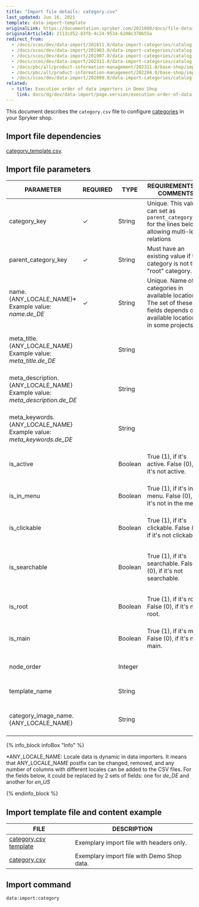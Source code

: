 ```yaml
---
title: "Import file details: category.csv"
last_updated: Jun 16, 2021
template: data-import-template
originalLink: https://documentation.spryker.com/2021080/docs/file-details-categorycsv
originalArticleId: 2113cd52-83fb-4c24-9534-6208c370b55a
redirect_from:
  - /docs/scos/dev/data-import/201811.0/data-import-categories/catalog-setup/categories/file-details-category.csv.html
  - /docs/scos/dev/data-import/201903.0/data-import-categories/catalog-setup/categories/file-details-category.csv.html
  - /docs/scos/dev/data-import/201907.0/data-import-categories/catalog-setup/categories/file-details-category.csv.html
  - /docs/scos/dev/data-import/202311.0/data-import-categories/catalog-setup/categories/file-details-category.csv.html
  - /docs/pbc/all/product-information-management/202311.0/base-shop/import-and-export-data/categories-data-import/file-details-category.csv.html
  - /docs/pbc/all/product-information-management/202204.0/base-shop/import-and-export-data/categories-data-import/import-file-details-category.csv.html
  - /docs/scos/dev/data-import/202009.0/data-import-categories/catalog-setup/categories/file-details-category.csv.html
related:
  - title: Execution order of data importers in Demo Shop
    link: docs/dg/dev/data-import/page.version/execution-order-of-data-importers.html
---
```


This document describes the `category.csv` file to configure [categories](/docs/pbc/all/product-information-management/{{page.version}}/base-shop/feature-overviews/category-management-feature-overview.html) in your Spryker shop.

## Import file dependencies

[category_template.csv](/docs/pbc/all/product-information-management/{{page.version}}/base-shop/import-and-export-data/categories-data-import/import-file-details-category-template.csv.html).

## Import file parameters

| PARAMETER                                                                     | REQUIRED | TYPE    | REQUIREMENTS OR COMMENTS                                                                                                    | DESCRIPTION                                                   |
| ----------------------------------------------------------------------------- | -------- | ------- | --------------------------------------------------------------------------------------------------------------------------- | ------------------------------------------------------------- |
| category_key                                                                  | &check;  | String  | Unique. This value can set as `parent_category_key` for the lines below, allowing multi-level relations                     | Category key identifier.                                      |
| parent_category_key                                                           | &check;  | String  | Must have an existing value if the category is not the "root" category.                                                     | Parent category key identifier.                               |
| name.{ANY_LOCALE_NAME}*<br>Example value: *name.de_DE*                        | &check;  | String  | Unique. Name of categories in available locations. The set of these fields depends on available locations in some projects. | Category name in the specified location (DE for our example). |
| meta_title.{ANY_LOCALE_NAME}<br>Example value: *meta_title.de_DE*             |          | String  |                                                                                                                             | Title in the specified location (DE for our example).         |
| meta_description.{ANY_LOCALE_NAME}<br>Example value: *meta_description.de_DE* |          | String  |                                                                                                                             | Description in the specified location (DE for our example).   |
| meta_keywords.{ANY_LOCALE_NAME}<br>Example value: *meta_keywords.de_DE*       |          | String  |                                                                                                                             | Keywords in the specified location (DE for our example).      |
| is_active                                                                     |          | Boolean | True (1), if it's active. False (0), if it's not active.                                                                  | Indicates if the category is active or not.                   |
| is_in_menu                                                                    |          | Boolean | True (1), if it's in the menu. False (0), if it's not in the menu.                                                        | Indicates if the category is in the menu or not.              |
| is_clickable                                                                  |          | Boolean | True (1), if it's clickable. False (0), if it's not clickable.                                                            | Indicates if the category is clickable or not.                |
| is_searchable                                                                 |          | Boolean | True (1), if it's searchable. False (0), if it's not searchable.                                                          | Indicates if it's a searchable category in the menu or not.  |
| is_root                                                                       |          | Boolean | True (1), if it's root. False (0), if it's not root.                                                                      | Indicates if it's a root category or not.                    |
| is_main                                                                       |          | Boolean | True (1), if it's main. False (0), if it's not main.                                                                      | Indicates if it's a main category or not.                    |
| node_order                                                                    |          | Integer |                                                                                                                             | Order of the category node.                                   |
| template_name                                                                 |          | String  |                                                                                                                             | Template name of the category.                                |
| category_image_name.{ANY_LOCALE_NAME}                                         |          | String  |                                                                                                                             | Name of the image for the category in the locale.             |

{% info_block infoBox "Info" %}

*ANY_LOCALE_NAME: Locale data is dynamic in data importers. It means that ANY_LOCALE_NAME postfix can be changed, removed, and any number of columns with different locales can be added to the CSV files. For the fields below, it could be replaced by 2 sets of fields: one for *de_DE* and another for *en_US*

{% endinfo_block %}



## Import template file and content example

| FILE                                                                                                                                                                                                                    | DESCRIPTION                                |
| ----------------------------------------------------------------------------------------------------------------------------------------------------------------------------------------------------------------------- | ------------------------------------------ |
| [category.csv template](https://spryker.s3.eu-central-1.amazonaws.com/docs/Developer+Guide/Back-End/Data+Manipulation/Data+Ingestion/Data+Import/Data+Import+Categories/Catalog+Setup/Categories/category_template.csv) | Exemplary import file with headers only.   |
| [category.csv](https://spryker.s3.eu-central-1.amazonaws.com/docs/Developer+Guide/Back-End/Data+Manipulation/Data+Ingestion/Data+Import/Data+Import+Categories/Catalog+Setup/Categories/category.csv)                   | Exemplary import file with Demo Shop data. |


## Import command

```bash
data:import:category
```
